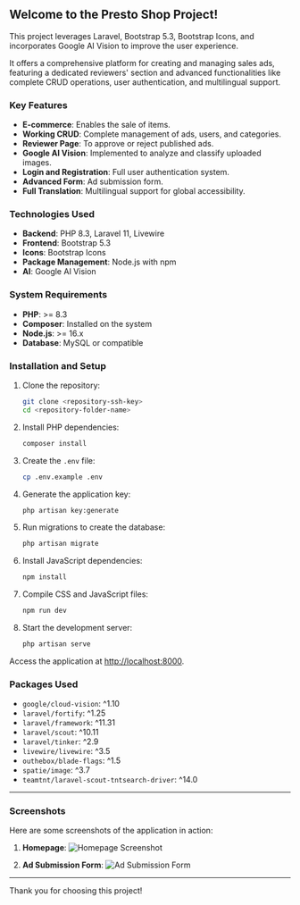 
## Welcome to the Presto Shop Project!

This project leverages Laravel, Bootstrap 5.3, Bootstrap Icons, and incorporates Google AI Vision to improve the user experience.

It offers a comprehensive platform for creating and managing sales ads, featuring a dedicated reviewers' section and advanced functionalities like complete CRUD operations, user authentication, and multilingual support.

### Key Features
- **E-commerce**: Enables the sale of items.
- **Working CRUD**: Complete management of ads, users, and categories.
- **Reviewer Page**: To approve or reject published ads.
- **Google AI Vision**: Implemented to analyze and classify uploaded images.
- **Login and Registration**: Full user authentication system.
- **Advanced Form**: Ad submission form.
- **Full Translation**: Multilingual support for global accessibility.

### Technologies Used
- **Backend**: PHP 8.3, Laravel 11, Livewire
- **Frontend**: Bootstrap 5.3
- **Icons**: Bootstrap Icons
- **Package Management**: Node.js with npm
- **AI**: Google AI Vision

### System Requirements
- **PHP**: >= 8.3
- **Composer**: Installed on the system
- **Node.js**: >= 16.x
- **Database**: MySQL or compatible

### Installation and Setup

1. Clone the repository:
   ```bash
   git clone <repository-ssh-key>
   cd <repository-folder-name>
   ```

2. Install PHP dependencies:
   ```bash
   composer install
   ```

3. Create the `.env` file:
   ```bash
   cp .env.example .env
   ```

4. Generate the application key:
   ```bash
   php artisan key:generate
   ```

5. Run migrations to create the database:
   ```bash
   php artisan migrate
   ```

6. Install JavaScript dependencies:
   ```bash
   npm install
   ```

7. Compile CSS and JavaScript files:
   ```bash
   npm run dev
   ```

8. Start the development server:
   ```bash
   php artisan serve
   ```

Access the application at [http://localhost:8000](http://localhost:8000).

### Packages Used
- `google/cloud-vision`: ^1.10
- `laravel/fortify`: ^1.25
- `laravel/framework`: ^11.31
- `laravel/scout`: ^10.11
- `laravel/tinker`: ^2.9
- `livewire/livewire`: ^3.5
- `outhebox/blade-flags`: ^1.5
- `spatie/image`: ^3.7
- `teamtnt/laravel-scout-tntsearch-driver`: ^14.0

---

### Screenshots

Here are some screenshots of the application in action:

1. **Homepage**: ![Homepage Screenshot](screenshots/homepage_screenshot.png)
   
2. **Ad Submission Form**: ![Ad Submission Form](screenshots/login_screenshot.png)
   


---

Thank you for choosing this project!
